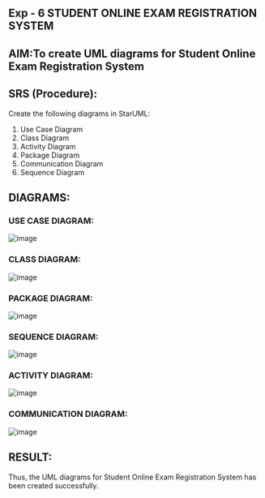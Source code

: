 ## Exp - 6 STUDENT ONLINE EXAM REGISTRATION SYSTEM

## AIM:To create UML diagrams for Student Online Exam Registration System

## SRS (Procedure):

Create the following diagrams in StarUML:
1) Use Case Diagram
2) Class Diagram
3) Activity Diagram
4) Package Diagram
5) Communication Diagram
6) Sequence Diagram


## DIAGRAMS:
### USE CASE DIAGRAM:
![image](https://github.com/user-attachments/assets/eca52358-c8ad-4075-8db3-bc04634f958e)
### CLASS DIAGRAM:
![image](https://github.com/user-attachments/assets/e4dddf87-a1be-4bfe-8b9e-bad491d676ac)
### PACKAGE DIAGRAM:
![image](https://github.com/user-attachments/assets/af4e8cae-4624-4084-8cc8-812cb45be4ad)
### SEQUENCE DIAGRAM:
![image](https://github.com/user-attachments/assets/582648e5-bcde-4217-9fe7-7cc3d70ff5b4)
### ACTIVITY DIAGRAM:
![image](https://github.com/user-attachments/assets/80bf454f-d559-469c-a462-99721f1dc4d1)

### COMMUNICATION DIAGRAM:
![image](https://github.com/user-attachments/assets/031a937a-9c45-4cb8-8415-2ac2b6a6f1b8)


## RESULT:
Thus, the UML diagrams for Student Online Exam Registration System has been created successfully.
